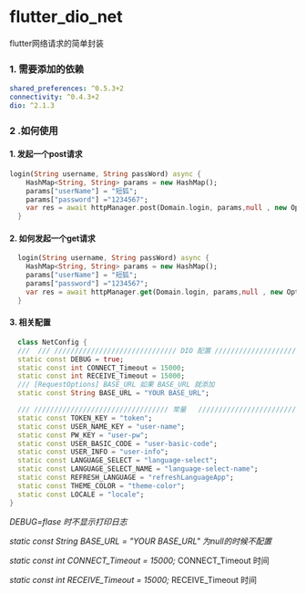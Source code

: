 # flutter_dio_net
flutter网络请求的简单封装

### 1. 需要添加的依赖
```yml
shared_preferences: ^0.5.3+2
connectivity: ^0.4.3+2
dio: ^2.1.3
```
### 2 .如何使用
#### 1. 发起一个post请求
```dart
login(String username, String passWord) async {
    HashMap<String, String> params = new HashMap();
    params["userName"] = "短狐";
    params["password"] ="1234567";
    var res = await httpManager.post(Domain.login, params,null , new Options());
  }
```
#### 2. 如何发起一个get请求
```dart
  login(String username, String passWord) async {
    HashMap<String, String> params = new HashMap();
    params["userName"] = "短狐";
    params["password"] ="1234567";
    var res = await httpManager.get(Domain.login, params,null , new Options());
  }
```

#### 3. 相关配置
```dart
  class NetConfig {
  ///  /// ////////////////////////////// DIO 配置 ////////////////////////////////////// ///
  static const DEBUG = true;
  static const int CONNECT_Timeout = 15000;
  static const int RECEIVE_Timeout = 15000;
  /// [RequestOptions] BASE_URL 如果 BASE_URL 就添加
  static const String BASE_URL = "YOUR BASE_URL";

  /// ///////////////////////////////// 常量   ////////////////////////////////// ///
  static const TOKEN_KEY = "token";
  static const USER_NAME_KEY = "user-name";
  static const PW_KEY = "user-pw";
  static const USER_BASIC_CODE = "user-basic-code";
  static const USER_INFO = "user-info";
  static const LANGUAGE_SELECT = "language-select";
  static const LANGUAGE_SELECT_NAME = "language-select-name";
  static const REFRESH_LANGUAGE = "refreshLanguageApp";
  static const THEME_COLOR = "theme-color";
  static const LOCALE = "locale";
}
```
 *DEBUG=flase 时不显示打印日志*
 
 *static const String BASE_URL = "YOUR BASE_URL" 为null的时候不配置*
 
 *static const int CONNECT_Timeout = 15000;* CONNECT_Timeout 时间
 
 *static const int RECEIVE_Timeout = 15000;* RECEIVE_Timeout 时间
 
 
